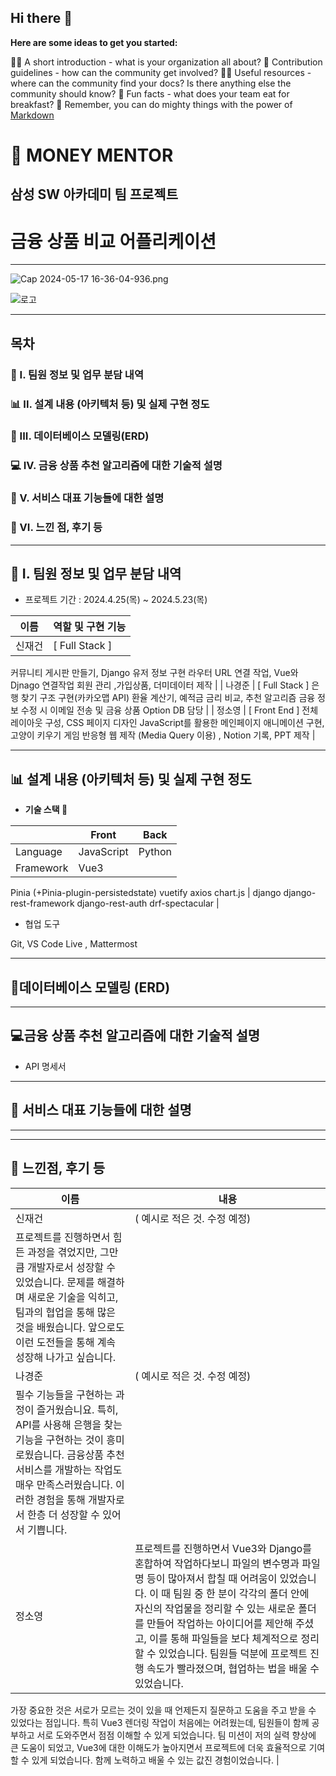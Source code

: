 ## Hi there 👋



**Here are some ideas to get you started:**

🙋‍♀️ A short introduction - what is your organization all about?
🌈 Contribution guidelines - how can the community get involved?
👩‍💻 Useful resources - where can the community find your docs? Is there anything else the community should know?
🍿 Fun facts - what does your team eat for breakfast?
🧙 Remember, you can do mighty things with the power of [Markdown](https://docs.github.com/github/writing-on-github/getting-started-with-writing-and-formatting-on-github/basic-writing-and-formatting-syntax)


# 🐹 MONEY MENTOR

## 삼성 SW 아카데미 팀 프로젝트
# 

# 금융 상품 비교 어플리케이션

---

![Cap 2024-05-17 16-36-04-936.png](https://prod-files-secure.s3.us-west-2.amazonaws.com/089667cb-be30-421a-bd46-036c87d5b0ac/3af1b21e-239f-4690-a8fb-21d0c5cfbcb0/Cap_2024-05-17_16-36-04-936.png)

![로고](https://img1.daumcdn.net/thumb/R1280x0/?scode=mtistory2&fname=https%3A%2F%2Fblog.kakaocdn.net%2Fdn%2FbfQboG%2FbtsHw5Mluk1%2F0HfdpaLmjP8igs0TbvvoBk%2Fimg.png)

---

## 목차

### 🙋 I. 팀원 정보 및 업무 분담 내역

### 📊 II. 설계 내용 (아키텍처 등) 및 실제 구현 정도

### 📑 III. 데이터베이스 모델링(ERD)

### 💻 IV. 금융 상품 추천 알고리즘에 대한 기술적 설명

### 💁 V. 서비스 대표 기능들에 대한 설명

### 🙇 VI. 느낀 점, 후기 등

---

## 🙋 I. 팀원 정보 및 업무 분담 내역

- 프로젝트 기간 : 2024.4.25(목) ~ 2024.5.23(목)

| 이름 | 역할 및 구현 기능 |
| --- | --- |
| 신재건 | [ Full Stack ]
커뮤니티 게시판 만들기, Django 유저 정보 구현
라우터 URL 연결 작업, Vue와 Djnago 연결작업
회원 관리 ,가입상품, 더미데이터 제작 |
| 나경준 | [ Full Stack ]
은행 찾기 구조 구현(카카오맵 API)
환율 계산기, 예적금 금리 비교, 추천 알고리즘
금융 정보 수정 시 이메일 전송 및 금융 상품 Option DB 담당 |
| 정소영 | [ Front End ]
전체 레이아웃 구성, CSS 페이지 디자인
JavaScript를 활용한 메인페이지 애니메이션 구현, 고양이 키우기 게임
반응형 웹 제작 (Media Query 이용) , Notion 기록, PPT 제작 |

---

## 📊 설계 내용 (아키텍처 등) 및 실제 구현 정도

- **기술 스택 🔧**

|  | Front | Back |
| --- | --- | --- |
| Language | JavaScript | Python |
| Framework | Vue3
Pinia (+Pinia-plugin-persistedstate)
vuetify
axios
chart.js | django
django-rest-framework
django-rest-auth
drf-spectacular |
- 협업 도구

Git, VS Code Live , Mattermost

---

## 📑데이터베이스 모델링 (ERD)

---

## 💻금융 상품 추천 알고리즘에 대한 기술적 설명

- API 명세서

---

## 💁 서비스 대표 기능들에 대한 설명

---

---

## 🙇 느낀점, 후기 등

| 이름 | 내용  |
| --- | --- |
| 신재건 | ( 예시로 적은 것. 수정 예정) 
프로젝트를 진행하면서  힘든 과정을 겪었지만, 그만큼 개발자로서 성장할 수 있었습니다. 문제를 해결하며 새로운 기술을 익히고, 팀과의 협업을 통해 많은 것을 배웠습니다. 앞으로도 이런 도전들을 통해 계속 성장해 나가고 싶습니다. |
| 나경준 | ( 예시로 적은 것. 수정 예정) 
필수 기능들을 구현하는 과정이 즐거웠습니요. 특히, API를 사용해 은행을 찾는 기능을 구현하는 것이 흥미로웠습니다. 금융상품 추천 서비스를 개발하는 작업도 매우 만족스러웠습니다. 이러한 경험을 통해 개발자로서 한층 더 성장할 수 있어서 기쁩니다. |
| 정소영 | 프로젝트를 진행하면서 Vue3와 Django를 혼합하여 작업하다보니 파일의 변수명과 파일명 등이 많아져서 합칠 때 어려움이 있었습니다. 이 때 팀원 중 한 분이 각각의 폴더 안에 자신의 작업물을 정리할 수 있는 새로운 폴더를 만들어 작업하는 아이디어를 제안해 주셨고, 이를 통해 파일들을 보다 체계적으로 정리할 수 있었습니다. 팀원들 덕분에 프로젝트 진행 속도가 빨라졌으며, 협업하는 법을 배울 수 있었습니다. 

가장 중요한 것은 서로가 모르는 것이 있을 때 언제든지 질문하고 도움을 주고 받을 수 있었다는 점입니다. 특히 Vue3 렌더링 작업이 처음에는 어려웠는데, 팀원들이 함께 공부하고 서로 도와주면서 점점 이해할 수 있게 되었습니다.  팀 미션이 저의 실력 향상에 큰 도움이 되었고, Vue3에 대한 이해도가 높아지면서 프로젝트에 더욱 효율적으로 기여할 수 있게 되었습니다. 함께 노력하고 배울 수 있는 값진 경험이었습니다. |
